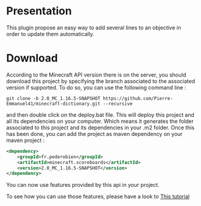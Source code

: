 # Presentation

This plugin propose an easy way to add several lines to an objective in order to update them automatically.

# Download

According to the Minecraft API version there is on the server, you should download this project by specifying the branch associated to the associated version if supported. To do so, you can use the following command line :

```git
git clone -b 2.0_MC_1.16.5-SNAPSHOT https://github.com/Pierre-Emmanuel41/minecraft-dictionary.git --recursive
```

and then double click on the deploy.bat file. This will deploy this project and all its dependencies on your computer. Which means it generates the folder associated to this project and its dependencies in your .m2 folder. Once this has been done, you can add the project as maven dependency on your maven project :

```xml
<dependency>
	<groupId>fr.pederobien</groupId>
	<artifactId>minecraft.scoreboards</artifactId>
	<version>2.0_MC_1.16.5-SNAPSHOT</version>
</dependency>
```
You can now use features provided by this api in your project.

To see how you can use those features, please have a look to [This tutorial](https://github.com/Pierre-Emmanuel41/minecraft-scoreboards/blob/2.0_MC_1.16.5-SNAPSHOT/Tutorial.md)